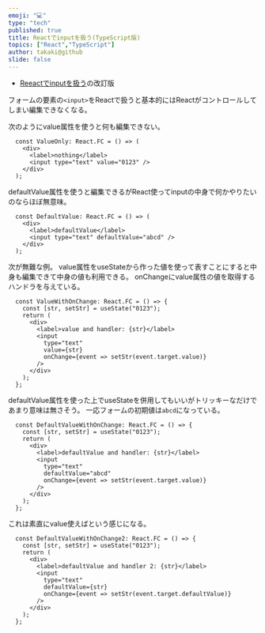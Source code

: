 ```yaml
---
emoji: "💻"
type: "tech"
published: true
title: Reactでinputを扱う(TypeScript版)
topics: ["React","TypeScript"]
author: takaki@github
slide: false
---
```

* [Reeactでinputを扱う](https://qiita.com/takaki@github/items/8125535791b1bab8c85a)の改訂版

フォームの要素の`<input>`をReactで扱うと基本的にはReactがコントロールしてしまい編集できなくなる。

次のようにvalue属性を使うと何も編集できない。

```tsx
  const ValueOnly: React.FC = () => (
    <div>
      <label>nothing</label>
      <input type="text" value="0123" />
    </div>
  );
```

defaultValue属性を使うと編集できるがReact使ってinputの中身で何かやりたいのならほぼ無意味。

```tsx
  const DefaultValue: React.FC = () => (
    <div>
      <label>defaultValue</label>
      <input type="text" defaultValue="abcd" />
    </div>
  );
```

次が無難な例。
value属性をuseStateから作った値を使って表すことにすると中身も編集できて中身の値も利用できる。
onChangeにvalue属性の値を取得するハンドラを与えている。

```tsx
  const ValueWithOnChange: React.FC = () => {
    const [str, setStr] = useState("0123");
    return (
      <div>
        <label>value and handler: {str}</label>
        <input
          type="text"
          value={str}
          onChange={event => setStr(event.target.value)}
        />
      </div>
    );
  };
```

defaultValue属性を使った上でuseStateを併用してもいいがトリッキーなだけであまり意味は無さそう。
一応フォームの初期値は`abcd`になっている。

```tsx
  const DefaultValueWithOnChange: React.FC = () => {
    const [str, setStr] = useState("0123");
    return (
      <div>
        <label>defaultValue and handler: {str}</label>
        <input
          type="text"
          defaultValue="abcd"
          onChange={event => setStr(event.target.value)}
        />
      </div>
    );
  };
```

これは素直にvalue使えばという感じになる。

```tsx
  const DefaultValueWithOnChange2: React.FC = () => {
    const [str, setStr] = useState("0123");
    return (
      <div>
        <label>defaultValue and handler 2: {str}</label>
        <input
          type="text"
          defaultValue={str}
          onChange={event => setStr(event.target.defaultValue)}
        />
      </div>
    );
  };
```

